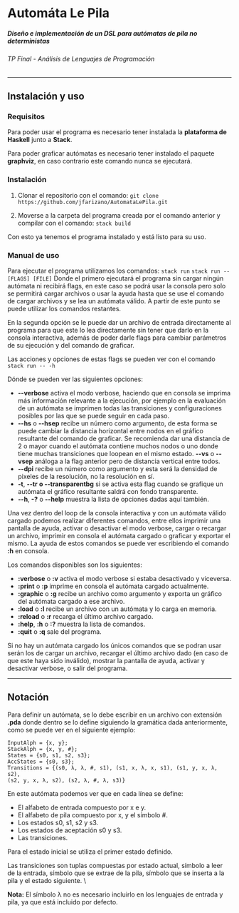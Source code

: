 # Automáta Le Pila
##### Diseño e implementación de un DSL para autómatas de pila no deterministas
###### TP Final - Análisis de Lenguajes de Programación 

---

## Instalación y uso
### Requisitos
Para poder usar el programa es necesario tener instalada la **plataforma de Haskell** junto a **Stack**. 

Para poder graficar autómatas es necesario tener instalado el 
paquete **graphviz**, en caso contrario este comando nunca se ejecutará.

### Instalación
1) Clonar el repositorio con el comando:
`git clone https://github.com/jfarizano/AutomataLePila.git`

2) Moverse a la carpeta del programa creada por el comando anterior y compilar con el comando:
`stack build`

Con esto ya tenemos el programa instalado y está listo para su uso.

### Manual de uso
Para ejecutar el programa utilizamos los comandos:
`stack run`
`stack run -- [FLAGS] [FILE]`
Donde el primero ejecutará el programa sin cargar ningún autómata ni 
recibirá flags, en este caso se podrá usar la consola pero solo se permitirá
cargar archivos o usar la ayuda hasta que se use el comando de cargar archivos y
se lea un autómata válido. A partir de este punto se puede utilizar los comandos restantes.

En la segunda opción se le puede dar un archivo de entrada directamente al programa
para que este lo lea directamente sin tener que darlo en la consola interactiva, 
además de poder darle flags para cambiar parámetros de su ejecución y del comando de graficar.

Las acciones y opciones de estas flags se pueden ver con el comando
`stack run -- -h`

Dónde se pueden ver las siguientes opciones:

- **--verbose** activa el modo verbose, haciendo que en consola se imprima más
  información relevante a la ejecución, por ejemplo en la evaluación de un autómata
  se imprimen todas las transiciones y configuraciones posibles por las que se puede
  seguir en cada paso.
- **--hs** o **--hsep** recibe un número como argumento, de esta forma se puede cambiar
  la distancia horizontal entre nodos en el gráfico resultante del comando de graficar.
  Se recomienda dar una distancia de 2 o mayor cuando el autómata contiene muchos nodos
  o uno donde tiene muchas transiciones que loopean en el mismo estado.
  **--vs** o **--vsep** análoga a la flag anterior pero de distancia vertical entre todos.
- **--dpi** recibe un número como argumento y esta será la densidad de pixeles
  de la resolución, no la resolución en sí.
- **-t**, **--tr** **o --transparentbg** si se activa esta flag cuando se grafique un
  autómata el gráfico resultante saldrá con fondo transparente.
- **--h**, **-?** o **--help** muestra la lista de opciones dadas aquí también.

Una vez dentro del loop de la consola interactiva y con un autómata válido cargado 
podemos realizar diferentes comandos, entre ellos imprimir una pantalla de ayuda,
activar o desactivar el modo verbose, cargar o recargar un archivo,
imprimir en consola el autómata cargado o graficar y exportar el mismo. La ayuda
de estos comandos se puede ver escribiendo el comando **:h** en consola.

Los comandos disponibles son los siguientes:

- **:verbose** o **:v** activa el modo verbose si estaba desactivado y viceversa.
- **:print** o **:p** imprime en consola el autómata cargado actualmente.
- **:graphic** o **:g** recibe un archivo como argumento y exporta un gráfico del autómata
  cargado a ese archivo.
- **:load** o **:l** recibe un archivo con un autómata y lo carga en memoria.
- **:reload** o **:r** recarga el último archivo cargado.
- **:help**, **:h** o **:?** muestra la lista de comandos.
- **:quit** o **:q** sale del programa.


Si no hay un autómata cargado los únicos comandos que se podran usar serán los de cargar un archivo, recargar el último archivo dado (en caso de que este haya sido inválido), mostrar la pantalla de ayuda, activar y desactivar verbose, o salir del programa.

---

## Notación
Para definir un autómata, se lo debe escribir en un archivo con extensión **.pda** donde dentro se lo define siguiendo la gramática dada anteriormente, como se puede ver en el siguiente ejemplo:

```
InputAlph = {x, y};
StackAlph = {x, y, #};
States = {s0, s1, s2, s3};
AccStates = {s0, s3};
Transitions = {(s0, λ, λ, #, s1), (s1, x, λ, x, s1), (s1, y, x, λ, s2),
(s2, y, x, λ, s2), (s2, λ, #, λ, s3)}
```


En este autómata podemos ver que en cada línea se define:
- El alfabeto de entrada compuesto por x e y.
- El alfabeto de pila compuesto por x, y el símbolo \#.
- Los estados s0, s1, s2 y s3.
- Los estados de aceptación s0 y s3.
- Las transiciones.

Para el estado inicial se utiliza el primer estado definido.

Las transiciones son tuplas compuestas por estado actual, símbolo a leer de la entrada, símbolo que se extrae de la pila, símbolo que se inserta a la pila y el estado siguiente. \\


**Nota:** El símbolo λ no es necesario incluirlo en los lenguajes de entrada y pila, ya que está incluido por defecto.
